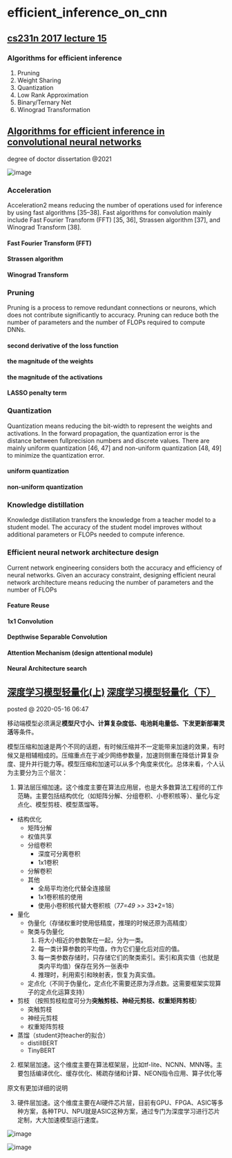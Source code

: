 # efficient_inference_on_cnn


## [cs231n 2017 lecture 15](http://cs231n.stanford.edu/slides/2017/cs231n_2017_lecture15.pdf) 

### Algorithms for efficient inference

1. Pruning
2. Weight Sharing
3. Quantization
4. Low Rank Approximation
5. Binary/Ternary Net
6. Winograd Transformation 


## [Algorithms for efficient inference in convolutional neural networks](https://pure.tudelft.nl/ws/portalfiles/portal/96451845/doctoral_dissertation.pdf)

degree of doctor dissertation @2021

![image](https://user-images.githubusercontent.com/29032883/168947986-e9ebbc72-0406-4e1d-a514-a4b569e7ad36.png)

### Acceleration

Acceleration2 means reducing the number of operations used for inference by using fast algorithms [35–38]. Fast algorithms for convolution mainly include Fast
Fourier Transform (FFT) [35, 36], Strassen algorithm [37], and Winograd Transform [38].

#### Fast Fourier Transform (FFT)
#### Strassen algorithm
#### Winograd Transform

### Pruning

Pruning is a process to remove redundant connections or neurons, which does not contribute significantly to accuracy. Pruning can reduce both the number of parameters and the number of FLOPs required to compute DNNs.

#### second derivative of the loss function
#### the magnitude of the weights
#### the magnitude of the activations
#### LASSO penalty term

### Quantization

Quantization means reducing the bit-width to represent the weights and activations. In the forward propagation, the quantization error is the distance between fullprecision numbers and discrete values. There are mainly uniform quantization [46, 47] and non-uniform quantization [48, 49] to minimize the quantization error.

#### uniform quantization
#### non-uniform quantization


### Knowledge distillation

Knowledge distillation transfers the knowledge from a teacher model to a student model. The accuracy of the student model improves without additional
parameters or FLOPs needed to compute inference. 


### Efficient neural network architecture design

Current network engineering considers both the accuracy and efficiency of neural networks. Given an accuracy constraint, designing efficient neural network architecture means reducing the number of parameters and the number of FLOPs

#### Feature Reuse
#### 1x1 Convolution
#### Depthwise Separable Convolution
#### Attention Mechanism (design attentional module)
#### Neural Architecture search


## [深度学习模型轻量化(上)](https://www.cnblogs.com/wujianming-110117/p/12898599.html) [深度学习模型轻量化（下）](https://www.cnblogs.com/wujianming-110117/p/12898602.html)

posted @ 2020-05-16 06:47

移动端模型必须满足**模型尺寸小、计算复杂度低、电池耗电量低、下发更新部署灵活**等条件。

模型压缩和加速是两个不同的话题，有时候压缩并不一定能带来加速的效果，有时候又是相辅相成的。压缩重点在于减少网络参数量，加速则侧重在降低计算复杂度、提升并行能力等。模型压缩和加速可以从多个角度来优化。总体来看，个人认为主要分为三个层次：

1.  算法层压缩加速。这个维度主要在算法应用层，也是大多数算法工程师的工作范畴。主要包括结构优化（如矩阵分解、分组卷积、小卷积核等）、量化与定点化、模型剪枝、模型蒸馏等。
  - 结构优化
    - 矩阵分解
    - 权值共享
    - 分组卷积
      -  深度可分离卷积
      -  1x1卷积
    - 分解卷积
    - 其他
      - 全局平均池化代替全连接层
      - 1x1卷积核的使用
      - 使用小卷积核代替大卷积核（7*7=49 >> 3*3*2=18）
  - 量化
     - 伪量化（存储权重时使用低精度，推理的时候还原为高精度）
     - 聚类与伪量化
         1. 将大小相近的参数聚在一起，分为一类。 
         2. 每一类计算参数的平均值，作为它们量化后对应的值。 
         3. 每一类参数存储时，只存储它们的聚类索引。索引和真实值（也就是类内平均值）保存在另外一张表中 
         4. 推理时，利用索引和映射表，恢复为真实值。
     - 定点化（不同于伪量化，定点化不需要还原为浮点数。这需要框架实现算子的定点化运算支持）
  - 剪枝 （按照剪枝粒度可分为**突触剪枝、神经元剪枝、权重矩阵剪枝**）
      - 突触剪枝
      - 神经元剪枝
      - 权重矩阵剪枝
  - 蒸馏（student对teacher的拟合）
    - distillBERT
    - TinyBERT
 
2.  框架层加速。这个维度主要在算法框架层，比如tf-lite、NCNN、MNN等。主要包括编译优化、缓存优化、稀疏存储和计算、NEON指令应用、算子优化等

原文有更加详细的说明

3.  硬件层加速。这个维度主要在AI硬件芯片层，目前有GPU、FPGA、ASIC等多种方案，各种TPU、NPU就是ASIC这种方案，通过专门为深度学习进行芯片定制，大大加速模型运行速度。
  
  ![image](https://user-images.githubusercontent.com/29032883/168981365-faab5723-5bbb-4c51-9f61-6e48dfe77d23.png)
  
  ![image](https://user-images.githubusercontent.com/29032883/168981404-ecdb345d-9d52-4c23-92d0-7f4758ec8f3f.png)

